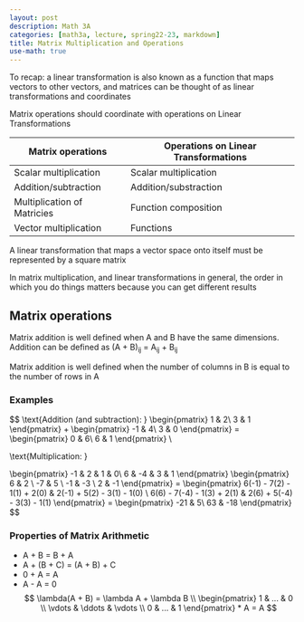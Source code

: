```yaml
---
layout: post
description: Math 3A
categories: [math3a, lecture, spring22-23, markdown]
title: Matrix Multiplication and Operations
use-math: true
---
```


To recap: a linear transformation is also known as a function that maps vectors to other vectors, and matrices can be thought of as linear transformations and coordinates

Matrix operations should coordinate with operations on Linear Transformations

| Matrix operations | Operations on Linear Transformations |
| --- | --- |
| Scalar multiplication | Scalar multiplication |
| Addition/subtraction | Addition/substraction |
| Multiplication of Matricies | Function composition |
| Vector multiplication | Functions |

A linear transformation that maps a vector space onto itself must be represented by a square matrix

In matrix multiplication, and linear transformations in general, the order in which you do things matters because you can get different results

## Matrix operations
Matrix addition is well defined when A and B have the same dimensions. Addition can be defined as (A + B)<sub>ij</sub> = A<sub>ij</sub> + B<sub>ij</sub>

Matrix addition is well defined when the number of columns in B is equal to the number of rows in A

### Examples

$$
\text{Addition (and subtraction): }
\begin{pmatrix}
    1 & 2\\
    3 & 1
\end{pmatrix} + 
\begin{pmatrix}
    -1 & 4\\
    3 & 0
\end{pmatrix} = 
\begin{pmatrix}
    0 & 6\\
    6 & 1
\end{pmatrix} \\

\text{Multiplication: }

\begin{pmatrix}
    -1 & 2 & 1 & 0\\
    6 & -4 & 3 & 1
\end{pmatrix}
\begin{pmatrix}
    6 & 2 \\
    -7 & 5 \\
    -1 & -3 \\
    2 & -1
\end{pmatrix} =
\begin{pmatrix}
    6(-1) - 7(2) - 1(1) + 2(0) & 2(-1) + 5(2)  - 3(1) - 1(0) \\ 
    6(6) - 7(-4) - 1(3) + 2(1) & 2(6) + 5(-4)  - 3(3) - 1(1)
\end{pmatrix} = 
\begin{pmatrix}
    -21 & 5\\
    63 & -18
\end{pmatrix} 
$$

### Properties of Matrix Arithmetic
- A + B = B + A
- A + (B + C) = (A + B) + C
- 0 + A = A
- A - A = 0
$$
\lambda(A + B) = \lambda A + \lambda B \\
\begin{pmatrix}
    1 & ... & 0 \\
    \vdots & \ddots & \vdots \\
    0 & ... & 1
\end{pmatrix} * A = A
$$